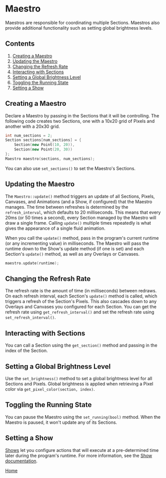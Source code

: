 # Maestro
Maestros are responsible for coordinating multiple Sections. Maestros also provide additional functionality such as setting global brightness levels.

## Contents
1. [Creating a Maestro](#creating-a-maestro)
2. [Updating the Maestro](#updating-the-maestro)
3. [Changing the Refresh Rate](#changing-the-refresh-rate)
4. [Interacting with Sections](#interacting-with-sections)
5. [Setting a Global Brightness Level](#setting-a-global-brightness-level)
6. [Toggling the Running State](#toggling-the-running-state)
7. [Setting a Show](#setting-a-show)

## Creating a Maestro
Declare a Maestro by passing in the Sections that it will be controlling. The following code creates two Sections, one with a 10x20 grid of Pixels and another with a 20x30 grid.
```c++
int num_sections = 2;
Section sections[num_sections] = {
	Section(new Point(10, 20)),
	Section(new Point(20, 30))
};
Maestro maestro(sections, num_sections);
```
You can also use `set_sections()` to set the Maestro's Sections.

## Updating the Maestro
The `Maestro::update()` method triggers an update of all Sections, Pixels, Canvases, and Animations (and a Show, if configured) that the Maestro manages. The time between refreshes is determined by the `refresh_interval`, which defaults to 20 milliseconds. This means that every 20ms (or 50 times a second), every Section managed by the Maestro will draw a single frame. Calling `update()` multiple times repeatedly is what gives the appearance of a single fluid animation.

When you call the `update()` method, pass in the program's current runtime (or any incrementing value) in milliseconds. The Maestro will pass the runtime down to the Show's update method (if one is set) and each Section's `update()` method, as well as any Overlays or Canvases.
```c++
maestro.update(runtime);
```

## Changing the Refresh Rate
The refresh rate is the amount of time (in milliseconds) between redraws. On each refresh interval, each Section's `update()` method is called, which triggers a refresh of the Section's Pixels. This also cascades down to any Overlays and Canvases you configured for each Section. You can get the refresh rate using `get_refresh_interval()` and set the refresh rate using `set_refresh_interval()`.

## Interacting with Sections
You can call a Section using the `get_section()` method and passing in the index of the Section.

## Setting a Global Brightness Level
Use the `set_brightness()` method to set a global brightness level for all Sections and Pixels. Global brightness is applied when retrieving a Pixel color via `get_pixel_color(section, index)`.

## Toggling the Running State
You can pause the Maestro using the `set_running(bool)` method. When the Maestro is paused, it won't update any of its Sections.

## Setting a Show
[Shows](show.md) let you configure actions that will execute at a pre-determined time later during the program's runtime. For more information, see the [Show documentation](show.md).

[Home](README.md)
